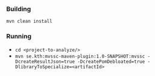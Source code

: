 ### Building
`mvn clean install`

### Running
- `cd <project-to-analyze/>`
- `mvn se.kth:mvssc-maven-plugin:1.0-SNAPSHOT:mvssc -DcreateResultJson=true -DcreatePomDebloated=true -DlibraryToSpecialize=<artifactId>`
